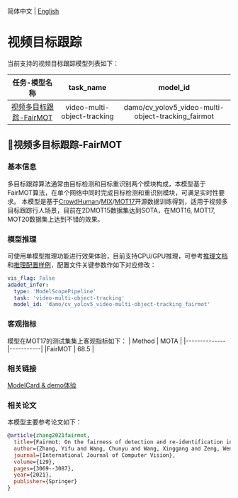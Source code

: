 简体中文 | [English](./video_object_tracking_EN.md)
# 视频目标跟踪

当前支持的视频目标跟踪模型列表如下：

|任务-模型名称|task_name|model_id|
|:--:|:--:|:--:|
|[视频多目标跟踪-FairMOT](#视频多目标跟踪-FairMOT)|video-multi-object-tracking|damo/cv_yolov5_video-multi-object-tracking_fairmot|

## 📌视频多目标跟踪-FairMOT ##
### 基本信息
多目标跟踪算法通常由目标检测和目标重识别两个模块构成，本模型基于FairMOT算法，在单个网络中同时完成目标检测和重识别模块，可满足实时性要求。
本模型是基于[CrowdHuman](https://www.crowdhuman.org/)/[MIX](https://github.com/Zhongdao/Towards-Realtime-MOT/blob/master/DATASET_ZOO.md)/[MOT17](https://motchallenge.net/data/MOT17/)开源数据训练得到，适用于视频多目标跟踪行人场景，目前在2DMOT15数据集达到SOTA，在MOT16, MOT17, MOT20数据集上达到不错的效果。

### 模型推理
可使用单模型推理功能进行效果体验，目前支持CPU/GPU推理，可参考[推理文档](../infer/infer_tutorial.md)和[推理配置样例](../../configs/infer/model_infer.yaml)，配置文件关键参数作如下对应修改：

```yaml
vis_flag: False
adadet_infer:
  type: 'ModelScopePipeline'
  task: 'video-multi-object-tracking'
  model_id: 'damo/cv_yolov5_video-multi-object-tracking_fairmot'
```

### 客观指标
模型在MOT17的测试集集上客观指标如下：
| Method    |  MOTA |
|--------------|-----------|
|FairMOT  | 68.5 |

### 相关链接
[ModelCard & demo体验](https://modelscope.cn/models/damo/cv_yolov5_video-multi-object-tracking_fairmot/summary)

### 相关论文
本模型主要参考论文如下：

```BibTeX
@article{zhang2021fairmot,
  title={Fairmot: On the fairness of detection and re-identification in multiple object tracking},
  author={Zhang, Yifu and Wang, Chunyu and Wang, Xinggang and Zeng, Wenjun and Liu, Wenyu},
  journal={International Journal of Computer Vision},
  volume={129},
  pages={3069--3087},
  year={2021},
  publisher={Springer}
}
```
